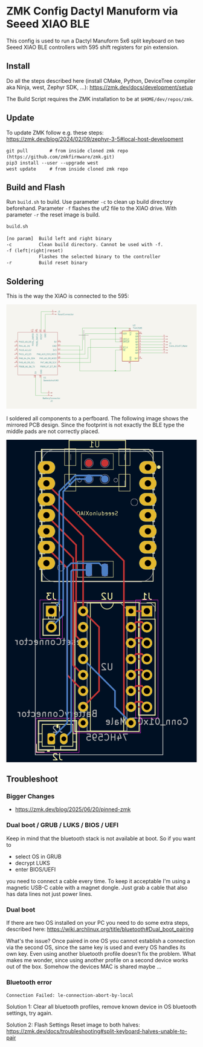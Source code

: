 # ZMK Config Dactyl Manuform via Seeed XIAO BLE

This config is used to run a Dactyl Manuform 5x6 split keyboard on two Seeed XIAO BLE controllers with 595 shift registers for pin extension.


## Install

Do all the steps described here (install CMake, Python, DeviceTree compiler aka Ninja, west, Zephyr SDK, ...):
https://zmk.dev/docs/development/setup

The Build Script requires the ZMK installation to be at `$HOME/dev/repos/zmk`.


## Update

To update ZMK follow e.g. these steps: https://zmk.dev/blog/2024/02/09/zephyr-3-5#local-host-development

    git pull        # from inside cloned zmk repo (https://github.com/zmkfirmware/zmk.git)
    pip3 install --user --upgrade west
    west update     # from inside cloned zmk repo


## Build and Flash

Run `build.sh` to build. Use parameter `-c` to clean up build directory beforehand.
Parameter `-f` flashes the uf2 file to the XIAO drive. With parameter `-r` the reset image is build.

    build.sh

    [no param]  Build left and right binary
    -c          Clean build directory. Cannot be used with -f.
    -f (left|right|reset)
                Flashes the selected binary to the controller
    -r          Build reset binary


## Soldering

This is the way the XIAO is connected to the 595:

![Schematic XIAO to 595](pictures/schematic.png)


I soldered all components to a perfboard. The following image shows the mirrored PCB design. Since the footprint is not exactly the BLE type the middle pads are not correctly placed.

![PCB mirrored](pictures/pcb.png)


## Troubleshoot

### Bigger Changes

- https://zmk.dev/blog/2025/06/20/pinned-zmk

### Dual boot / GRUB / LUKS / BIOS / UEFI

Keep in mind that the bluetooth stack is not available at boot. So if you want to
- select OS in GRUB
- decrypt LUKS
- enter BIOS/UEFI

you need to connect a cable every time. To keep it acceptable I'm using a magnetic USB-C cable with a magnet dongle. Just grab a cable that also has data lines not just power lines.

### Dual boot

If there are two OS installed on your PC you need to do some extra steps, described here:
https://wiki.archlinux.org/title/bluetooth#Dual_boot_pairing

What's the issue? Once paired in one OS you cannot establish a connection via the second OS, since the same key is used and every OS handles its own key.
Even using another bluetooth profile doesn't fix the problem. What makes me wonder, since using another profile on a second device works out of the box. Somehow the devices MAC is shared maybe ...

### Bluetooth error

    Connection Failed: le-connection-abort-by-local

Solution 1: Clear all bluetooth profiles, remove known device in OS bluetooth settings, try again.

Solution 2: Flash Settings Reset image to both halves: https://zmk.dev/docs/troubleshooting#split-keyboard-halves-unable-to-pair
